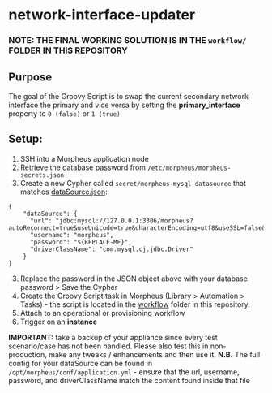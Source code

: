 # network-interface-updater

### NOTE: THE FINAL WORKING SOLUTION IS IN THE `workflow/` FOLDER IN THIS REPOSITORY
  Purpose
  ---------
  The goal of the Groovy Script is to swap the current secondary network interface the primary and vice versa by setting the **primary_interface** property to `0 (false)` or `1 (true)`
## Setup:
1. SSH into a Morpheus application node
2. Retrieve the database password from `/etc/morpheus/morpheus-secrets.json`
3. Create a new Cypher called `secret/morpheus-mysql-datasource` that matches [dataSource.json](https://github.com/uthm4n/network-interface-updater/blob/main/workflow/dataSource.json):
```
{
    "dataSource": {
      "url": "jdbc:mysql://127.0.0.1:3306/morpheus?autoReconnect=true&useUnicode=true&characterEncoding=utf8&useSSL=false&allowPublicKeyRetrieval=true",
      "username": "morpheus",
      "password": "${REPLACE-ME}", 
      "driverClassName": "com.mysql.cj.jdbc.Driver"
    }
}
```
3. Replace the password in the JSON object above with your database password > Save the Cypher
4. Create the Groovy Script task in Morpheus (Library > Automation > Tasks) - the script is located in the [workflow](https://github.com/uthm4n/network-interface-updater/tree/main/workflow) folder in this repository.
5. Attach to an operational or provisioning workflow
6. Trigger on an **instance**

**IMPORTANT:** take a backup of your appliance since every test scenario/case has not been handled. Please also test this in non-production, make any tweaks / enhancements and then use it. 
**N.B.** The full config for your dataSource can be found in `/opt/morpheus/conf/application.yml` - ensure that the url, username, password, and driverClassName match the content found inside that file
